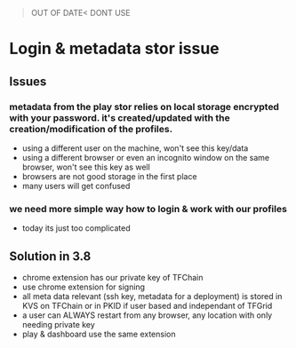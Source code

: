
> OUT OF DATE< DONT USE

# Login & metadata stor issue

## Issues

### metadata from the play stor relies on local storage encrypted with your password. it's created/updated with the creation/modification of the profiles.

- using a different user on the machine, won't see this key/data
- using a different browser or even an incognito window on the same browser, won't see this key as well
- browsers are not good storage in the first place
- many users will get confused

### we need more simple way how to login & work with our profiles

- today its just too complicated

## Solution in 3.8

- chrome extension has our private key of TFChain
- use chrome extension for signing
- all meta data relevant (ssh key, metadata for a deployment) is stored in KVS on TFChain or in PKID if user based and independant of TFGrid
- a user can ALWAYS restart from any browser, any location with only needing private key
- play & dashboard use the same extension
